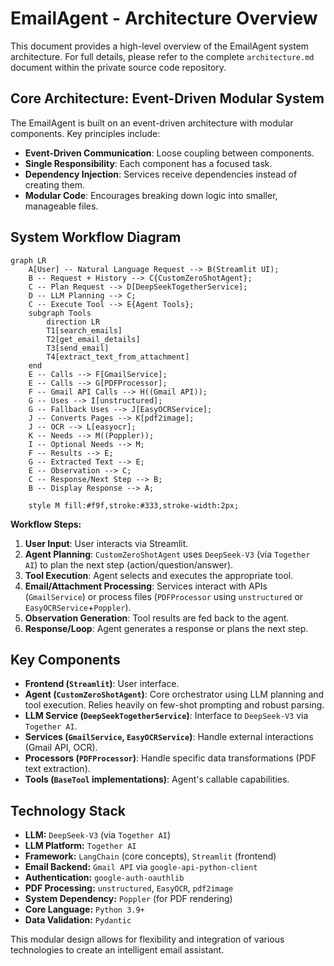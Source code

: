 # EmailAgent - Architecture Overview

This document provides a high-level overview of the EmailAgent system architecture. For full details, please refer to the complete `architecture.md` document within the private source code repository.

## Core Architecture: Event-Driven Modular System

The EmailAgent is built on an event-driven architecture with modular components. Key principles include:

-   **Event-Driven Communication**: Loose coupling between components.
-   **Single Responsibility**: Each component has a focused task.
-   **Dependency Injection**: Services receive dependencies instead of creating them.
-   **Modular Code**: Encourages breaking down logic into smaller, manageable files.

## System Workflow Diagram

```mermaid
graph LR
    A[User] -- Natural Language Request --> B(Streamlit UI);
    B -- Request + History --> C{CustomZeroShotAgent};
    C -- Plan Request --> D[DeepSeekTogetherService];
    D -- LLM Planning --> C;
    C -- Execute Tool --> E{Agent Tools};
    subgraph Tools
        direction LR
        T1[search_emails]
        T2[get_email_details]
        T3[send_email]
        T4[extract_text_from_attachment]
    end
    E -- Calls --> F[GmailService];
    E -- Calls --> G[PDFProcessor];
    F -- Gmail API Calls --> H((Gmail API));
    G -- Uses --> I[unstructured];
    G -- Fallback Uses --> J[EasyOCRService];
    J -- Converts Pages --> K[pdf2image];
    J -- OCR --> L[easyocr];
    K -- Needs --> M((Poppler));
    I -- Optional Needs --> M;
    F -- Results --> E;
    G -- Extracted Text --> E;
    E -- Observation --> C;
    C -- Response/Next Step --> B;
    B -- Display Response --> A;

    style M fill:#f9f,stroke:#333,stroke-width:2px;
```

**Workflow Steps:**

1.  **User Input**: User interacts via Streamlit.
2.  **Agent Planning**: `CustomZeroShotAgent` uses `DeepSeek-V3` (via `Together AI`) to plan the next step (action/question/answer).
3.  **Tool Execution**: Agent selects and executes the appropriate tool.
4.  **Email/Attachment Processing**: Services interact with APIs (`GmailService`) or process files (`PDFProcessor` using `unstructured` or `EasyOCRService`+`Poppler`).
5.  **Observation Generation**: Tool results are fed back to the agent.
6.  **Response/Loop**: Agent generates a response or plans the next step.

## Key Components

*   **Frontend (`Streamlit`)**: User interface.
*   **Agent (`CustomZeroShotAgent`)**: Core orchestrator using LLM planning and tool execution. Relies heavily on few-shot prompting and robust parsing.
*   **LLM Service (`DeepSeekTogetherService`)**: Interface to `DeepSeek-V3` via `Together AI`.
*   **Services (`GmailService`, `EasyOCRService`)**: Handle external interactions (Gmail API, OCR).
*   **Processors (`PDFProcessor`)**: Handle specific data transformations (PDF text extraction).
*   **Tools (`BaseTool` implementations)**: Agent's callable capabilities.

## Technology Stack

*   **LLM:** `DeepSeek-V3` (via `Together AI`)
*   **LLM Platform:** `Together AI`
*   **Framework:** `LangChain` (core concepts), `Streamlit` (frontend)
*   **Email Backend:** `Gmail API` via `google-api-python-client`
*   **Authentication:** `google-auth-oauthlib`
*   **PDF Processing:** `unstructured`, `EasyOCR`, `pdf2image`
*   **System Dependency:** `Poppler` (for PDF rendering)
*   **Core Language:** `Python 3.9+`
*   **Data Validation:** `Pydantic`

This modular design allows for flexibility and integration of various technologies to create an intelligent email assistant.
